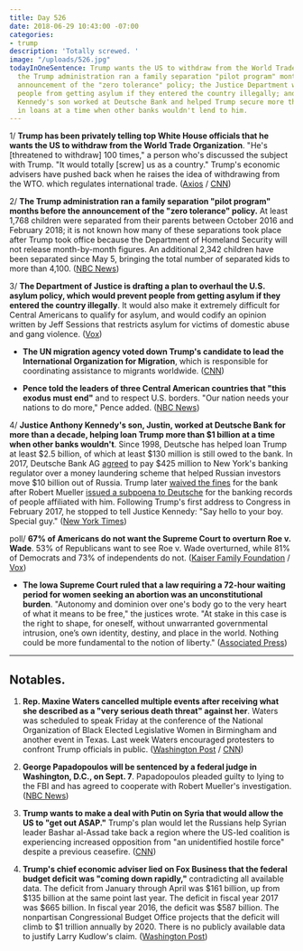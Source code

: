```yaml
---
title: Day 526
date: 2018-06-29 10:43:00 -07:00
categories:
- trump
description: 'Totally screwed. '
image: "/uploads/526.jpg"
todayInOneSentence: Trump wants the US to withdraw from the World Trade Organization;
  the Trump administration ran a family separation "pilot program" months before the
  announcement of the "zero tolerance" policy; the Justice Department wants to prevent
  people from getting asylum if they entered the country illegally; and Justice Anthony
  Kennedy's son worked at Deutsche Bank and helped Trump secure more than $1 billion
  in loans at a time when other banks wouldn't lend to him.
---
```


1/ **Trump has been privately telling top White House officials that he wants the US to withdraw from the World Trade Organization**. "He's \[threatened to withdraw\] 100 times," a person who's discussed the subject with Trump. "It would totally \[screw\] us as a country." Trump's economic advisers have pushed back when he raises the idea of withdrawing from the WTO. which regulates international trade. ([Axios](https://www.axios.com/trump-threat-withdraw-wto-world-trade-organization-f6ca180e-47d6-42aa-a3a3-f3228e97d715.html) / [CNN](https://www.cnn.com/2018/06/29/politics/trump-world-trade-organization/index.html))

2/ **The Trump administration ran a family separation "pilot program" months before the announcement of the "zero tolerance" policy.** At least 1,768 children were separated from their parents between October 2016 and February 2018; it is not known how many of these separations took place after Trump took office because the Department of Homeland Security will not release month-by-month figures. An additional 2,342 children have been separated since May 5, bringing the total number of separated kids to more than 4,100. ([NBC News](https://www.nbcnews.com/storyline/immigration-border-crisis/trump-admin-ran-pilot-program-separating-migrant-families-2017-n887616))

3/ **The Department of Justice is drafting a plan to overhaul the U.S. asylum policy, which would prevent people from getting asylum if they entered the country illegally**. It would also make it extremely difficult for Central Americans to qualify for asylum, and would codify an opinion written by Jeff Sessions that restricts asylum for victims of domestic abuse and gang violence. ([Vox](https://www.vox.com/policy-and-politics/2018/6/29/17514590/asylum-illegal-central-american-immigration-trump))

* **The UN migration agency voted down Trump's candidate to lead the International Organization for Migration**, which is responsible for coordinating assistance to migrants worldwide. ([CNN](https://www.cnn.com/2018/06/29/politics/ken-isaacs-migration-united-nations/index.html))

* **Pence told the leaders of three Central American countries that "this exodus must end"** and to respect U.S. borders. "Our nation needs your nations to do more," Pence added. ([NBC News](https://www.nbcnews.com/politics/immigration/pence-tells-central-american-leaders-end-exodus-respect-u-s-n887661))

4/ **Justice Anthony Kennedy's son, Justin, worked at Deutsche Bank for more than a decade, helping loan Trump more than $1 billion at a time when other banks wouldn't**. Since 1998, Deutsche has helped loan Trump at least $2.5 billion, of which at least $130 million is still owed to the bank. In 2017, Deutsche Bank AG [agreed](https://whatthefuckjusthappenedtoday.com/2017/01/31/Day-12/#6-deutsche-bank-ag-agreed-to-pay-425) to pay $425 million to New York's banking regulator over a money laundering scheme that helped Russian investors move $10 billion out of Russia. Trump later [waived the fines](https://whatthefuckjusthappenedtoday.com/2018/01/10/day-356/#6-the-trump-administration-waived-fi) for the bank after Robert Mueller [issued a subpoena to Deutsche](https://whatthefuckjusthappenedtoday.com/2017/12/05/day-320/#1-robert-mueller-issued-a-subpoena-f) for the banking records of people affiliated with him. Following Trump's first address to Congress in February 2017, he stopped to tell Justice Kennedy: "Say hello to your boy. Special guy." ([New York Times](https://www.nytimes.com/2018/06/28/us/politics/trump-anthony-kennedy-retirement.html))

poll/ **67% of Americans do not want the Supreme Court to overturn Roe v. Wade**. 53% of Republicans want to see Roe v. Wade overturned, while 81% of Democrats and 73% of independents do not. ([Kaiser Family Foundation](https://www.kff.org/health-reform/press-release/poll-two-thirds-of-americans-dont-want-the-supreme-court-to-overturn-roe-v-wade/) / [Vox](https://www.vox.com/policy-and-politics/2018/6/29/17517856/poll-roe-wade-kennedy-supreme-court-retirement))

* **The Iowa Supreme Court ruled that a law requiring a 72-hour waiting period for women seeking an abortion was an unconstitutional burden**. "Autonomy and dominion over one's body go to the very heart of what it means to be free," the justices wrote. "At stake in this case is the right to shape, for oneself, without unwarranted governmental intrusion, one’s own identity, destiny, and place in the world. Nothing could be more fundamental to the notion of liberty." ([Associated Press](https://apnews.com/882e886e3a504e34b6586aa5b882f77f))

---

## Notables.

1. **Rep. Maxine Waters cancelled multiple events after receiving what she described as a "very serious death threat" against her**. Waters was scheduled to speak Friday at the conference of the National Organization of Black Elected Legislative Women in Birmingham and another event in Texas. Last week Waters encouraged protesters to confront Trump officials in public. ([Washington Post](https://www.washingtonpost.com/politics/rep-maxine-waters-cancels-events-due-to-very-serious-death-threat/2018/06/28/b5aca1c0-7b1c-11e8-80be-6d32e182a3bc_story.html?noredirect=on&utm_term=.ba23a0a09fdb) / [CNN](https://www.cnn.com/2018/06/28/politics/maxine-waters-threatened/index.html))

2. **George Papadopoulos will be sentenced by a federal judge in Washington, D.C., on Sept. 7**. Papadopoulos pleaded guilty to lying to the FBI and has agreed to cooperate with Robert Mueller's investigation. ([NBC News](https://www.nbcnews.com/news/crime-courts/ex-trump-aide-papadopoulos-will-be-sentenced-sept-7-n887586))

3. **Trump wants to make a deal with Putin on Syria that would allow the US to "get out ASAP."** Trump's plan would let the Russians help Syrian leader Bashar al-Assad take back a region where the US-led coalition is experiencing increased opposition from "an unidentified hostile force" despite a previous ceasefire. ([CNN](https://www.cnn.com/2018/06/28/politics/trump-king-of-jordan-syria-putin/index.html))

4. **Trump's chief economic adviser lied on Fox Business that the federal budget deficit was "coming down rapidly,"** contradicting all available data. The deficit from January through April was $161 billion, up from $135 billion at the same point last year. The deficit in fiscal year 2017 was $665 billion. In fiscal year 2016, the deficit was $587 billion. The nonpartisan Congressional Budget Office projects that the deficit will climb to $1 trillion annually by 2020. There is no publicly available data to justify Larry Kudlow's claim. ([Washington Post](https://www.washingtonpost.com/news/wonk/wp/2018/06/29/trumps-top-economic-adviser-says-deficit-is-coming-down-rapidly-contradicting-all-available-data/?utm_term=.1654a47088ae))

